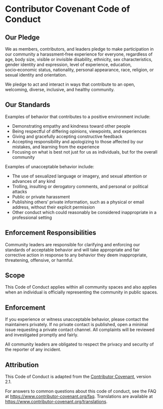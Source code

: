 Contributor Covenant Code of Conduct
====================================

Our Pledge
----------
We as members, contributors, and leaders pledge to make participation in our community a harassment‑free experience for everyone, regardless of age, body size, visible or invisible disability, ethnicity, sex characteristics, gender identity and expression, level of experience, education, socio‑economic status, nationality, personal appearance, race, religion, or sexual identity and orientation.

We pledge to act and interact in ways that contribute to an open, welcoming, diverse, inclusive, and healthy community.

Our Standards
-------------
Examples of behavior that contributes to a positive environment include:
- Demonstrating empathy and kindness toward other people
- Being respectful of differing opinions, viewpoints, and experiences
- Giving and gracefully accepting constructive feedback
- Accepting responsibility and apologizing to those affected by our mistakes, and learning from the experience
- Focusing on what is best not just for us as individuals, but for the overall community

Examples of unacceptable behavior include:
- The use of sexualized language or imagery, and sexual attention or advances of any kind
- Trolling, insulting or derogatory comments, and personal or political attacks
- Public or private harassment
- Publishing others’ private information, such as a physical or email address, without their explicit permission
- Other conduct which could reasonably be considered inappropriate in a professional setting

Enforcement Responsibilities
----------------------------
Community leaders are responsible for clarifying and enforcing our standards of acceptable behavior and will take appropriate and fair corrective action in response to any behavior they deem inappropriate, threatening, offensive, or harmful.

Scope
-----
This Code of Conduct applies within all community spaces and also applies when an individual is officially representing the community in public spaces.

Enforcement
-----------
If you experience or witness unacceptable behavior, please contact the maintainers privately. If no private contact is published, open a minimal issue requesting a private contact channel. All complaints will be reviewed and investigated promptly and fairly.

All community leaders are obligated to respect the privacy and security of the reporter of any incident.

Attribution
-----------
This Code of Conduct is adapted from the [Contributor Covenant][homepage], version 2.1.

[homepage]: https://www.contributor-covenant.org

For answers to common questions about this code of conduct, see the FAQ at
https://www.contributor-covenant.org/faq. Translations are available at
https://www.contributor-covenant.org/translations.

